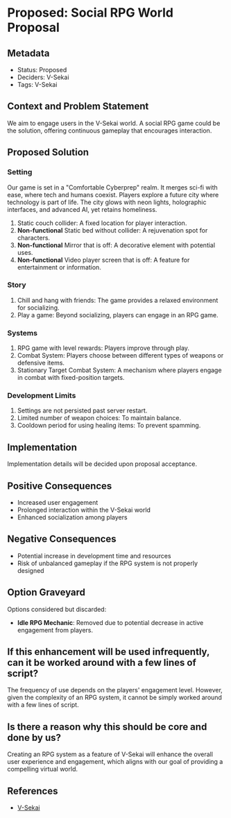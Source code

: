 # Proposed: Social RPG World Proposal

## Metadata

- Status: Proposed 
- Deciders: V-Sekai
- Tags: V-Sekai

## Context and Problem Statement

We aim to engage users in the V-Sekai world. A social RPG game could be the solution, offering continuous gameplay that encourages interaction.

## Proposed Solution

### Setting

Our game is set in a "Comfortable Cyberprep" realm. It merges sci-fi with ease, where tech and humans coexist. Players explore a future city where technology is part of life. The city glows with neon lights, holographic interfaces, and advanced AI, yet retains homeliness.

1. Static couch collider: A fixed location for player interaction.
2. **Non-functional** Static bed without collider: A rejuvenation spot for characters.
3. **Non-functional** Mirror that is off: A decorative element with potential uses.
4. **Non-functional** Video player screen that is off: A feature for entertainment or information.

### Story

1. Chill and hang with friends: The game provides a relaxed environment for socializing.
2. Play a game: Beyond socializing, players can engage in an RPG game.

### Systems

1. RPG game with level rewards: Players improve through play.
2. Combat System: Players choose between different types of weapons or defensive items.
3. Stationary Target Combat System: A mechanism where players engage in combat with fixed-position targets.

### Development Limits

1. Settings are not persisted past server restart.
2. Limited number of weapon choices: To maintain balance.
3. Cooldown period for using healing items: To prevent spamming.

## Implementation

Implementation details will be decided upon proposal acceptance.

## Positive Consequences

- Increased user engagement
- Prolonged interaction within the V-Sekai world
- Enhanced socialization among players

## Negative Consequences

- Potential increase in development time and resources
- Risk of unbalanced gameplay if the RPG system is not properly designed

## Option Graveyard

Options considered but discarded:

- **Idle RPG Mechanic**: Removed due to potential decrease in active engagement from players.

## If this enhancement will be used infrequently, can it be worked around with a few lines of script?

The frequency of use depends on the players' engagement level. However, given the complexity of an RPG system, it cannot be simply worked around with a few lines of script.

## Is there a reason why this should be core and done by us?

Creating an RPG system as a feature of V-Sekai will enhance the overall user experience and engagement, which aligns with our goal of providing a compelling virtual world.

## References

- [V-Sekai](https://v-sekai.org/)
